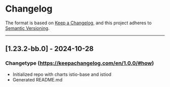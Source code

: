 # Changelog

The format is based on [Keep a Changelog](https://keepachangelog.com/en/1.0.0/), and this project adheres to [Semantic Versioning](https://semver.org/spec/v2.0.0.html).

---

## [1.23.2-bb.0] - 2024-10-28

### Changetype (<https://keepachangelog.com/en/1.0.0/#how>)

- Initialized repo with charts istio-base and istiod
- Generated README.md
